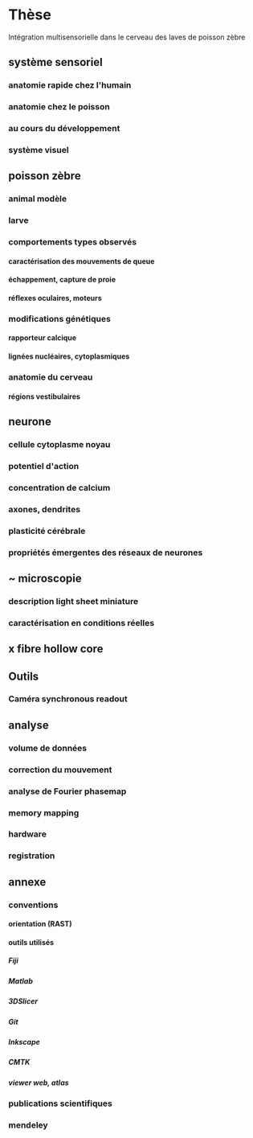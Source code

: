 # Thèse
Intégration multisensorielle dans le cerveau des laves de poisson zèbre
## système sensoriel
### anatomie rapide chez l'humain
### anatomie chez le poisson 
### au cours du développement
### système visuel
## poisson zèbre
### animal modèle
### larve 
### comportements types observés
#### caractérisation des mouvements de queue
#### échappement, capture de proie
#### réflexes oculaires, moteurs
### modifications génétiques
#### rapporteur calcique
#### lignées nucléaires, cytoplasmiques
### anatomie du cerveau
#### régions vestibulaires
## neurone
### cellule cytoplasme noyau
### potentiel d'action
### concentration de calcium
### axones, dendrites
### plasticité cérébrale
### propriétés émergentes des réseaux de neurones
## ~ microscopie
### description light sheet miniature

### caractérisation en conditions réelles

## x fibre hollow core
## Outils
### Caméra synchronous readout
## analyse

### volume de données

### correction du mouvement
### analyse de Fourier phasemap
### memory mapping
### hardware
### registration

## annexe
### conventions
#### orientation (RAST)
#### outils utilisés
##### Fiji
##### Matlab
##### 3DSlicer
##### Git
##### Inkscape
##### CMTK
##### viewer web, atlas
### publications scientifiques
### mendeley